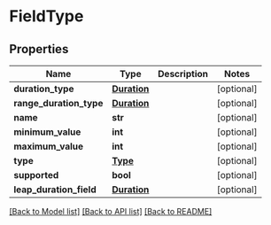 # FieldType

## Properties
Name | Type | Description | Notes
------------ | ------------- | ------------- | -------------
**duration_type** | [**Duration**](Duration.md) |  | [optional] 
**range_duration_type** | [**Duration**](Duration.md) |  | [optional] 
**name** | **str** |  | [optional] 
**minimum_value** | **int** |  | [optional] 
**maximum_value** | **int** |  | [optional] 
**type** | [**Type**](Type.md) |  | [optional] 
**supported** | **bool** |  | [optional] 
**leap_duration_field** | [**Duration**](Duration.md) |  | [optional] 

[[Back to Model list]](../README.md#documentation-for-models) [[Back to API list]](../README.md#documentation-for-api-endpoints) [[Back to README]](../README.md)


